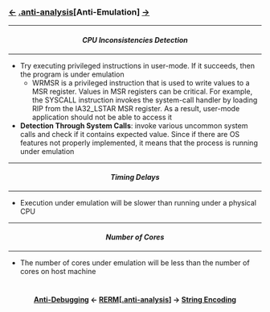 ### <a href="Anti-Debugging.md"><-</a> [.anti-analysis](anti-analysis.md)[__Anti-Emulation__] <a href="/contents/encodings/String_Encoding.md">-></a>

---
#### *<p align='center'> CPU Inconsistencies Detection </p>*
---
* Try executing privileged instructions in user-mode. If it succeeds, then the program is under emulation
  * WRMSR is a privileged instruction that is used to write values to a MSR register. Values in MSR registers can be critical. For example, the SYSCALL instruction invokes the system-call handler by loading RIP from the IA32_LSTAR MSR register. As a result, user-mode application should not be able to access it  
* __Detection Through System Calls__: invoke various uncommon system calls and check if it contains expected value. Since if there are OS features not properly implemented, it means that the process is running under emulation

---
#### *<p align='center'> Timing Delays </p>*
---
* Execution under emulation will be slower than running under a physical CPU

---
#### *<p align='center'> Number of Cores </p>*
---
* The number of cores under emulation will be less than the number of cores on host machine

#
<strong><p align='center'><a href="Anti-Debugging.md">Anti-Debugging</a> <- <a href="/README.md#-reverse-engineering-reference-manual-beta-">RERM</a>[<a href="anti-analysis.md">.anti-analysis</a>] -> <a href="/contents/encodings/String_Encoding.md">String Encoding</a></p></strong>
